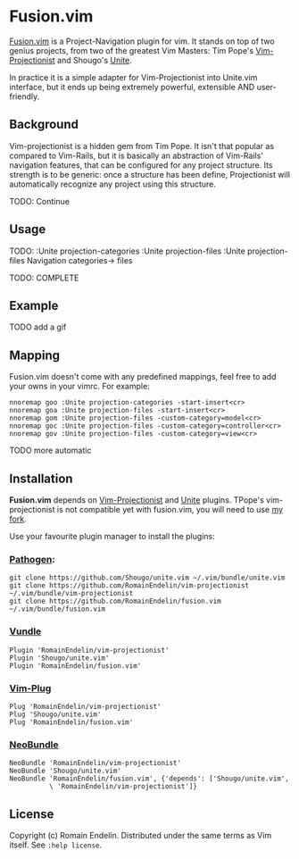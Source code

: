 # Fusion.vim

[Fusion.vim][7] is a Project-Navigation plugin for vim. It stands on top of two genius projects, from two of the greatest Vim Masters: Tim Pope's [Vim-Projectionist][1] and Shougo's [Unite][2].

In practice it is a simple adapter for Vim-Projectionist into Unite.vim interface, but it ends up being extremely powerful, extensible AND user-friendly.

## Background

Vim-projectionist is a hidden gem from Tim Pope. It isn't that popular as compared to Vim-Rails, but it is basically an abstraction of Vim-Rails' navigation features, that can be configured for any project structure. Its strength is to be generic: once a structure has been define, Projectionist will automatically recognize any project using this structure.

TODO: Continue

## Usage

TODO:
:Unite projection-categories
:Unite projection-files
:Unite projection-files <type>
Navigation categories-> files

TODO: COMPLETE

## Example

TODO add a gif

## Mapping

Fusion.vim doesn't come with any predefined mappings, feel free to add your owns in your vimrc. For example:

    nnoremap goo :Unite projection-categories -start-insert<cr>
    nnoremap goa :Unite projection-files -start-insert<cr>
    nnoremap gom :Unite projection-files -custom-category=model<cr>
    nnoremap goc :Unite projection-files -custom-category=controller<cr>
    nnoremap gov :Unite projection-files -custom-category=view<cr>

TODO more automatic

## Installation

**Fusion.vim** depends on [Vim-Projectionist][3] and [Unite][2] plugins.
TPope's vim-projectionist is not compatible yet with fusion.vim, you will need to use [my fork][3].

Use your favourite plugin manager to install the plugins:

### [Pathogen][4]:

  ```
  git clone https://github.com/Shougo/unite.vim ~/.vim/bundle/unite.vim
  git clone https://github.com/RomainEndelin/vim-projectionist ~/.vim/bundle/vim-projectionist
  git clone https://github.com/RomainEndelin/fusion.vim ~/.vim/bundle/fusion.vim
  ```

### [Vundle][5]

  ```
  Plugin 'RomainEndelin/vim-projectionist'
  Plugin 'Shougo/unite.vim'
  Plugin 'RomainEndelin/fusion.vim'
  ```

### [Vim-Plug][8]

  ```
  Plug 'RomainEndelin/vim-projectionist'
  Plug 'Shougo/unite.vim'
  Plug 'RomainEndelin/fusion.vim'
  ```

### [NeoBundle][6]

  ```
  NeoBundle 'RomainEndelin/vim-projectionist'
  NeoBundle 'Shougo/unite.vim'
  NeoBundle 'RomainEndelin/fusion.vim', {'depends': ['Shougo/unite.vim',
            \ 'RomainEndelin/vim-projectionist']}
  ```

## License

Copyright (c) Romain Endelin. Distributed under the same terms as Vim itself.
See `:help license`.


[1]: https://github.com/tpope/vim-projectionist
[2]: https://github.com/Shougo/unite.vim
[3]: https://github.com/RomainEndelin/vim-projectionist
[4]: https://github.com/tpope/vim-pathogen
[5]: https://github.com/gmarik/vundle
[6]: https://github.com/Shougo/neobundle.vim
[7]: https://github.com/RomainEndelin/fusion.vim
[8]: https://github.com/junegunn/vim-plug
